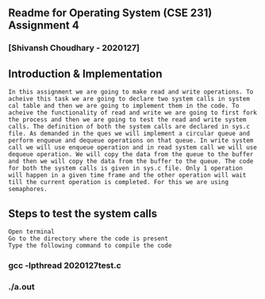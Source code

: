 ## Readme for Operating System (CSE 231) Assignment 4

### [**Shivansh Choudhary - 2020127**]

## Introduction & Implementation
	In this assignment we are going to make read and write operations. To acheive this task we are going to declare two system calls in system cal table and then we are going to implement them in the code. To acheive the functionality of read and write we are going to first fork the process and then we are going to test the read and write system calls. The definition of both the system calls are declared in sys.c file. As demanded in the ques we will implement a circular queue and perform enqueue and dequeue operations on that queue. In write system call we will use enqueue operation and in read system call we will use dequeue operation. We will copy the data from the queue to the buffer and then we will copy the data from the buffer to the queue. The code for both the system calls is given in sys.c file. Only 1 operation will happen in a given time frame and the other operation will wait till the current operation is completed. For this we are using semaphores.

## Steps to test the system calls
	Open terminal 
	Go to the directory where the code is present
	Type the following command to compile the code

### gcc -lpthread 2020127test.c
### ./a.out
